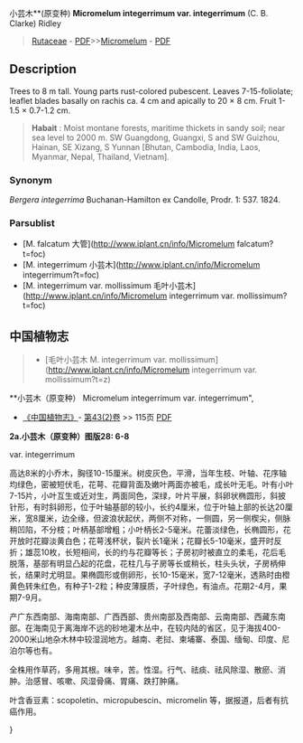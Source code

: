 小芸木**(原变种) **Micromelum integerrimum var. integerrimum** (C. B. Clarke) Ridley

> [Rutaceae](http://www.iplant.cn/info/Rutaceae?t=foc) - [PDF](http://www.iplant.cn/foc/pdf/Rutaceae.pdf)>>[Micromelum](http://www.iplant.cn/info/Micromelum?t=foc) - [PDF](http://www.iplant.cn/foc/pdf/Micromelum.pdf)

## Description

Trees to 8 m tall. Young parts rust-colored pubescent. Leaves 7-15-foliolate; leaflet blades basally on rachis ca. 4 cm and apically to 20 × 8 cm. Fruit 1-1.5 × 0.7-1.2 cm.

> **Habait** : 
> Moist montane forests, maritime thickets in sandy soil; near sea level to 2000 m. SW Guangdong, Guangxi, S and SW Guizhou, Hainan, SE Xizang, S Yunnan [Bhutan, Cambodia, India, Laos, Myanmar, Nepal, Thailand, Vietnam].

### Synonym
*Bergera integerrima* Buchanan-Hamilton ex Candolle, Prodr. 1: 537. 1824.

### Parsublist

* [M.  falcatum  大管](http://www.iplant.cn/info/Micromelum falcatum?t=foc)
* [M.  integerrimum  小芸木](http://www.iplant.cn/info/Micromelum integerrimum?t=foc)
* [M.  integerrimum var. mollissimum  毛叶小芸木](http://www.iplant.cn/info/Micromelum integerrimum var. mollissimum?t=foc)

## 中国植物志

> * [毛叶小芸木  M.  integerrimum var. mollissimum](http://www.iplant.cn/info/Micromelum integerrimum var. mollissimum?t=z)

**小芸木（原变种） Micromelum integerrimum var. integerrimum",

* [《中国植物志》](http://www.iplant.cn/frps)- [第43(2)卷](http://www.iplant.cn/frps/vol/43(2)) >> 115页 [PDF](http://www.iplant.cn/frps/pdf/43(2)/115.PDF)

**2a.小芸木（原变种）图版28: 6-8**

var. integerrimum

高达8米的小乔木，胸径10-15厘米。树皮灰色，平滑，当年生枝、叶轴、花序轴均绿色，密被短伏毛，花萼、花瓣背面及嫩叶两面亦被毛，成长叶无毛。叶有小叶7-15片，小叶互生或近对生，两面同色，深绿，叶片平展，斜卵状椭圆形，斜披针形，有时斜卵形，位于叶轴基部的较小，长约4厘米，位于叶轴上部的长达20厘米，宽8厘米，边全缘，但波浪状起伏，两侧不对称，一侧圆，另一侧楔尖，侧脉稍凹陷，不分枝；叶柄基部增粗；小叶柄长2-5毫米。花蕾淡绿色，长椭圆形，花开放时花瓣淡黄白色；花萼浅杯状，裂片长1毫米；花瓣长5-10毫米，盛开时反折；雄蕊10枚，长短相间，长的约与花瓣等长；子房初时被直立的柔毛，花后毛脱落，基部有明显凸起的花盘，花柱几与子房等长或稍长，柱头头状，子房柄伸长，结果时尤明显。果椭圆形或倒卵形，长10-15毫米，宽7-12毫米，透熟时由橙黄色转朱红色，有种子1-2粒；种皮薄膜质，子叶绿色，有油点。花期2-4月，果期7-9月。

产广东西南部、海南南部、广西西部、贵州南部及西南部、云南南部、西藏东南部。在海南见于离海岸不远的砂地灌木丛中，在较内陆的省区，见于海拔400-2000米山地杂木林中较湿润地方。越南、老挝、柬埔寨、泰国、缅甸、印度、尼泊尔等也有。

全株用作草药，多用其根。味辛，苦。性湿。行气、祛痰、祛风除湿、散瘀、消肿。治感冒、咳嗽、风湿骨痛、胃痛、跌打肿痛。

叶含香豆素：scopoletin、micropubescin、micromelin 等，据报道，后者有抗癌作用。

}